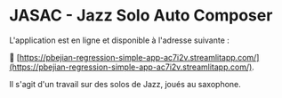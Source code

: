 # JASAC - Jazz Solo Auto Composer

L'application est en ligne et disponible à l'adresse suivante :

🚀 [https://pbejian-regression-simple-app-ac7i2v.streamlitapp.com/](https://pbejian-regression-simple-app-ac7i2v.streamlitapp.com/).


Il s'agit d'un travail sur des solos de Jazz, joués au saxophone. 